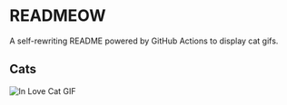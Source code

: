 # READMEOW

A self-rewriting README powered by GitHub Actions to display cat gifs.

## Cats

![In Love Cat GIF](https://media1.giphy.com/media/MDJ9IbxxvDUQM/200.gif?cid=9acd02da5r29vorbo2aqkv6mqyxskjebkl409rhpb3vlymqs&ep=v1_gifs_search&rid=200.gif&ct=g)
